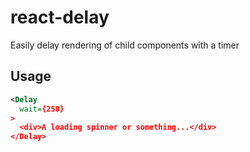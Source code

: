 # react-delay

Easily delay rendering of child components with a timer

## Usage

```xml
<Delay
  wait={250}
>
  <div>A loading spinner or something...</div>
</Delay>
```
